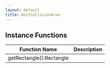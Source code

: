 ```yaml
---
layout: default
title: RectCollisionArea
---
```


## Instance Functions

| Function Name | Description |
| --------------- | ------------- |
| getRectangle():Rectangle |  |
